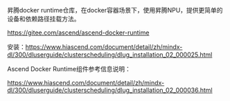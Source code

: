 


昇腾docker runtime仓库，在docker容器场景下，使用昇腾NPU，提供更简单的设备和依赖路径挂载方法。


https://gitee.com/ascend/ascend-docker-runtime



安装：https://www.hiascend.com/document/detail/zh/mindx-dl/300/dluserguide/clusterscheduling/dlug_installation_02_000025.html


Ascend Docker Runtime组件参考信息说明：

https://www.hiascend.com/document/detail/zh/mindx-dl/300/dluserguide/clusterscheduling/dlug_installation_02_000036.html

